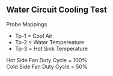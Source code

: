 ## Water Circuit Cooling Test  
Probe Mappings  
* Tp-1 = Cool Air
* Tp-2 = Water Tempereature
* Tp-3 = Hot Sink Temperature  

Hot Side Fan Duty Cycle = 100%  
Cold Side Fan Duty Cycle = 50%
